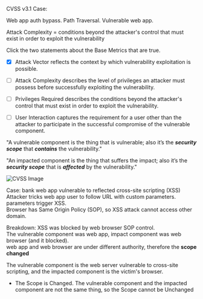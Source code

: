 CVSS v3.1
Case: 

Web app auth bypass. Path Traversal. 
Vulnerable web app.

Attack Complexity = conditions beyond the attacker's control that must exist in order to exploit the vulnerability

Click the two statements about the Base Metrics that are true.
- [x] Attack Vector reflects the context by which vulnerability exploitation is possible.
- [ ] Attack Complexity describes the level of privileges an attacker must possess before successfully exploiting the vulnerability.
- [ ] Privileges Required describes the conditions beyond the attacker's control that must exist in order to exploit the vulnerability.
 - [ ] User Interaction captures the requirement for a user other than the attacker to participate in the successful compromise of the vulnerable component.


"A vulnerable component is the thing that is vulnerable; also it’s the ___security scope___ that ___contains___ the vulnerability."

 "An impacted component is the thing that suffers the impact; also it’s the ___security scope___ that is ___affected___ by the vulnerability."

<img src="https://cdn2.talentlms.com/sc/gAAAAABmpsQSaU9gcok83_m5kyMt-6q_RSey4wiY0snvu_aPMjiRFMRD4hoROkWiQDOsrSWNUNnDwD3-JdQcOgw70IeOQo8xxcg0-iDqpw8KFggUyYrPATz7LwHkhmCBP3x0GJjyhf8L-4vvkPNkyBqhUQCQT55Yuw==/firstdotorg/1695844820_course-v1-FIRST-CVSSv3.1-2020-SCORM-v1.2-20230927/assets/cvss_m003s049a.png" alt="CVSS Image">


Case: bank web app vulnerable to reflected cross-site scripting (XSS) \
Attacker tricks web app user to follow URL with custom parameters. \
parameters trigger XSS. \
Browser has Same Origin Policy (SOP), so XSS attack cannot access other domain.

Breakdown: 
XSS was blocked by web browser SOP control.  \
The vulnerable component was web app, impact component was web browser (and it blocked). \
web app and web browser are under different authority, therefore the __scope changed__

The vulnerable component is the web server vulnerable to cross-site scripting, and the impacted component is the victim's browser.
- The Scope is Changed.
 The vulnerable component and the impacted component are not the same thing, so the Scope cannot be Unchanged




